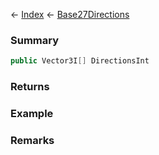 ← [Index](Api-Index) ← [Base27Directions](VRageMath.Base27Directions)

### Summary

```csharp
public Vector3I[] DirectionsInt
```

### Returns

### Example

### Remarks

